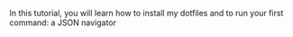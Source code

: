 In this tutorial, you will learn how to install my dotfiles and to run your first command: a JSON navigator

